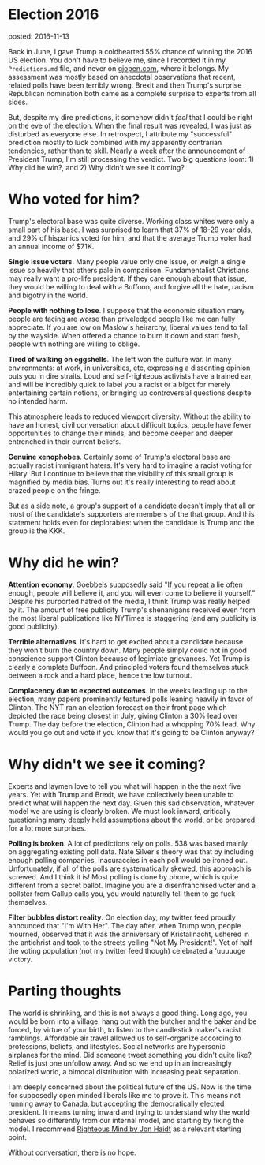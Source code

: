 Election 2016
=============
posted: 2016-11-13

Back in June, I gave Trump a coldhearted 55% chance of winning the 2016 US
election. You don't have to believe me, since I recorded it in my
`Predictions.md` file, and never on [gjopen.com](http://gjopen.com), where it
belongs. My assessment was mostly based on anecdotal observations that recent,
related polls have been terribly wrong. Brexit and then Trump's surprise
Republican nomination both came as a complete surprise to experts from all
sides.

But, despite my dire predictions, it somehow didn't *feel* that I could be right
on the eve of the election. When the final result was revealed, I was just as
disturbed as everyone else. In retrospect, I attribute my "successful"
prediction mostly to luck combined with my apparently contrarian tendencies,
rather than to skill. Nearly a week after the announcement of President Trump,
I'm still processing the verdict. Two big questions loom: 1) Why did he win?,
and 2) Why didn't we see it coming?


<!--more-->


# Who voted for him?

Trump's electoral base was quite diverse. Working class whites were only a small
part of his base. I was surprised to learn that 37% of 18-29 year olds, and 29%
of hispanics voted for him, and that the average Trump voter had an annual
income of $71K.

**Single issue voters**. Many people value only one issue, or weigh a single issue
so heavily that others pale in comparison. Fundamentalist Christians may really
want a pro-life president. If they care enough about that issue, they would be
willing to deal with a Buffoon, and forgive all the hate, racism and bigotry in
the world.

**People with nothing to lose**. I suppose that the economic situation many people
are facing are worse than priveledged people like me can fully appreciate. If
you are low on Maslow's heirarchy, liberal values tend to fall by the wayside.
When offered a chance to burn it down and start fresh, people with nothing are
willing to oblige.

**Tired of walking on eggshells**. The left won the culture war. In many
environments: at work, in universities, etc, expressing a dissenting opinion
puts you in dire straits. Loud and self-righteous activists have a trained ear,
and will be incredibly quick to label you a racist or a bigot for merely
entertaining certain notions, or bringing up controversial questions despite no
intended harm.

This atmosphere leads to reduced viewport diversity. Without the ability to have
an honest, civil conversation about difficult topics, people have fewer
opportunities to change their minds, and become deeper and deeper entrenched in
their current beliefs.

**Genuine xenophobes**. Certainly some of Trump's electoral base are actually
racist immigrant haters. It's very hard to imagine a racist voting for Hilary.
But I continue to believe that the visibility of this small group is magnified
by media bias. Turns out it's really interesting to read about crazed people on
the fringe.

But as a side note, a group's support of a candidate doesn't imply that all or
most of the candidate's supporters are members of the that group. And this
statement holds even for deplorables: when the candidate is Trump and the group
is the KKK.


# Why did he win?

**Attention economy**. Goebbels supposedly said "If you repeat a lie often enough,
people will believe it, and you will even come to believe it yourself." Despite
his purported hatred of the media, I think Trump was really helped by it. The
amount of free publicity Trump's shenanigans received even from the most liberal
publications like NYTimes is staggering (and any publicity is good publicity).

**Terrible alternatives**. It's hard to get excited about a candidate because they
won't burn the country down. Many people simply could not in good conscience
support Clinton because of legimiate grievances.  Yet Trump is clearly a
complete Buffoon. And principled voters found themselves stuck between a rock
and a hard place, hence the low turnout.

**Complacency due to expected outcomes**. In the weeks leading up to the election,
many papers prominently featured polls leaning heavily in favor of Clinton. The
NYT ran an election forecast on their front page which depicted the race being
closest in July, giving Clinton a 30% lead over Trump. The day before the
election, Clinton had a whopping 70% lead. Why would you go out and vote if you
know that it's going to be Clinton anyway?


# Why didn't we see it coming?

Experts and laymen love to tell you what will happen in the the next five years.
Yet with Trump and Brexit, we have collectively been unable to predict what will
happen the next day. Given this sad observation, whatever model we are using is
clearly broken. We must look inward, critically questioning many deeply held
assumptions about the world, or be prepared for a lot more surprises.

**Polling is broken**. A lot of predictions rely on polls. 538 was based mainly on
aggregating existing poll data. Nate Silver's theory was that by including
enough polling companies, inacuraccies in each poll would be ironed out.
Unfortunately, if all of the polls are systematically skewed, this approach is
screwed. And I think it is! Most polling is done by phone, which is quite
different from a secret ballot. Imagine you are a disenfranchised voter and a
pollster from Gallup calls you, you would naturally tell them to go fuck
themselves.

**Filter bubbles distort reality**. On election day, my twitter feed proudly
announced that "I'm With Her". The day after, when Trump won, people mourned,
observed that it was the anniversary of Kristallnacht, ushered in the antichrist
and took to the streets yelling "Not My President!". Yet of half the voting
population (not my twitter feed though) celebrated a 'uuuuuge victory.


# Parting thoughts

The world is shrinking, and this is not always a good thing. Long ago, you would
be born into a village, hang out with the butcher and the baker and be forced,
by virtue of your birth, to listen to the candlestick maker's racist ramblings.
Affordable air travel allowed us to self-organize according to professions,
beliefs, and lifestyles. Social networks are hypersonic airplanes for the mind.
Did someone tweet something you didn't quite like? Relief is just one unfollow
away. And so we end up in an increasingly polarized world, a bimodal
distribution with increasing peak separation.

I am deeply concerned about the political future of the US. Now is the time for
supposedly open minded liberals like me to prove it. This means not running away
to Canada, but accepting the democratically elected president. It means turning
inward and trying to understand why the world behaves so differently from our
internal model, and starting by fixing the model. I recommend [Righteous Mind by Jon
Haidt](https://www.amazon.com/Righteous-Mind-Divided-Politics-Religion/dp/0307455777)
as a relevant starting point.

Without conversation, there is no hope.
